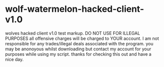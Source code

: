 # wolf-watermelon-hacked-client-v1.0
wolves hacked client v1.0 test markup. DO NOT USE FOR ILLEGAL PURPOSES all offensive charges will be charged to YOUR account. I am not responsible for any trades/illegal deals associated with the program. 
you may be anonoyous whilst downloading but contact my account for your purposes while using my script. thanks for checking this out and have a nice day.
